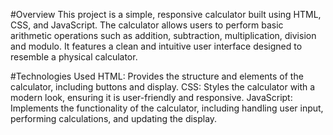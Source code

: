 #Overview
This project is a simple, responsive calculator built using HTML, CSS, and JavaScript. The calculator allows users to perform basic arithmetic operations such as addition, subtraction, multiplication, division and modulo. It features a clean and intuitive user interface designed to resemble a physical calculator.

#Technologies Used
HTML: Provides the structure and elements of the calculator, including buttons and display.
CSS: Styles the calculator with a modern look, ensuring it is user-friendly and responsive.
JavaScript: Implements the functionality of the calculator, including handling user input, performing calculations, and updating the display.
